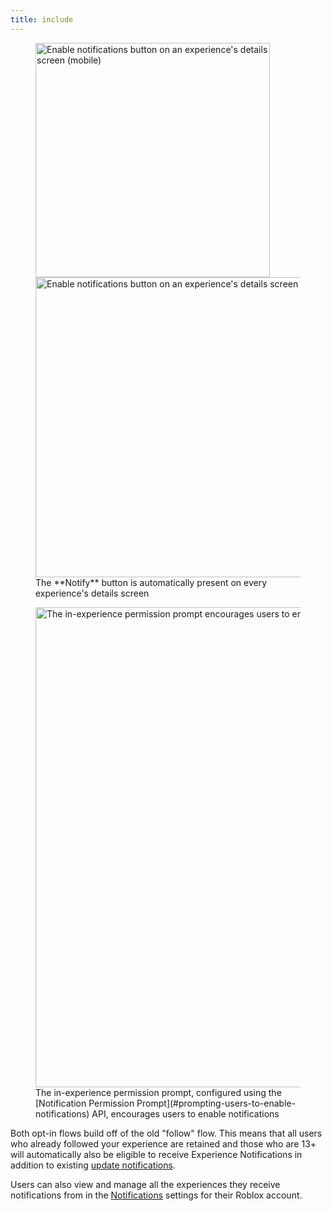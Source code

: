 ```yaml
---
title: include
---
```


<Tabs>
<TabItem label="Experience Details Screen">

<figure>
<Grid container spacing={2}>
<Grid item>
<img src="../../assets/promotion/misc/Experience-Mobile-Enable-Notifications.png" width="375" alt="Enable notifications button on an experience's details screen (mobile)" />
</Grid>
<Grid item>
<img src="../../assets/promotion/misc/Experience-Page-Enable-Notifications.png" width="480" alt="Enable notifications button on an experience's details screen (web)" />
</Grid>
</Grid>
<figcaption>The **Notify** button is automatically present on every experience's details screen</figcaption>
</figure>

</TabItem>
<TabItem label="In-Experience Modal">

<figure>
<img src="../../assets/promotion/misc/In-Experience-Enable-Notifications.png" width="768" alt="The in-experience permission prompt encourages users to enable notifications" />
<figcaption>The in-experience permission prompt, configured using the [Notification Permission Prompt](#prompting-users-to-enable-notifications) API, encourages users to enable notifications</figcaption>
</figure>

</TabItem>
</Tabs>

Both opt-in flows build off of the old "follow" flow. This means that all users who already followed your experience are retained and those who are 13+ will automatically also be eligible to receive Experience Notifications in addition to existing [update notifications](../../production/promotion/audience-engagement.md#announcing-updates).

Users can also view and manage all the experiences they receive notifications from in the [Notifications](https://www.roblox.com/my/account#!/notifications) settings for their Roblox account.
